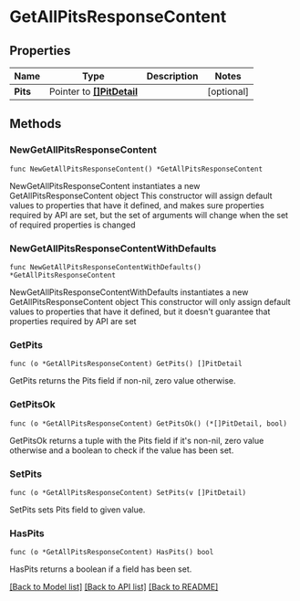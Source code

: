 # GetAllPitsResponseContent

## Properties

Name | Type | Description | Notes
------------ | ------------- | ------------- | -------------
**Pits** | Pointer to [**[]PitDetail**](PitDetail.md) |  | [optional] 

## Methods

### NewGetAllPitsResponseContent

`func NewGetAllPitsResponseContent() *GetAllPitsResponseContent`

NewGetAllPitsResponseContent instantiates a new GetAllPitsResponseContent object
This constructor will assign default values to properties that have it defined,
and makes sure properties required by API are set, but the set of arguments
will change when the set of required properties is changed

### NewGetAllPitsResponseContentWithDefaults

`func NewGetAllPitsResponseContentWithDefaults() *GetAllPitsResponseContent`

NewGetAllPitsResponseContentWithDefaults instantiates a new GetAllPitsResponseContent object
This constructor will only assign default values to properties that have it defined,
but it doesn't guarantee that properties required by API are set

### GetPits

`func (o *GetAllPitsResponseContent) GetPits() []PitDetail`

GetPits returns the Pits field if non-nil, zero value otherwise.

### GetPitsOk

`func (o *GetAllPitsResponseContent) GetPitsOk() (*[]PitDetail, bool)`

GetPitsOk returns a tuple with the Pits field if it's non-nil, zero value otherwise
and a boolean to check if the value has been set.

### SetPits

`func (o *GetAllPitsResponseContent) SetPits(v []PitDetail)`

SetPits sets Pits field to given value.

### HasPits

`func (o *GetAllPitsResponseContent) HasPits() bool`

HasPits returns a boolean if a field has been set.


[[Back to Model list]](../README.md#documentation-for-models) [[Back to API list]](../README.md#documentation-for-api-endpoints) [[Back to README]](../README.md)


